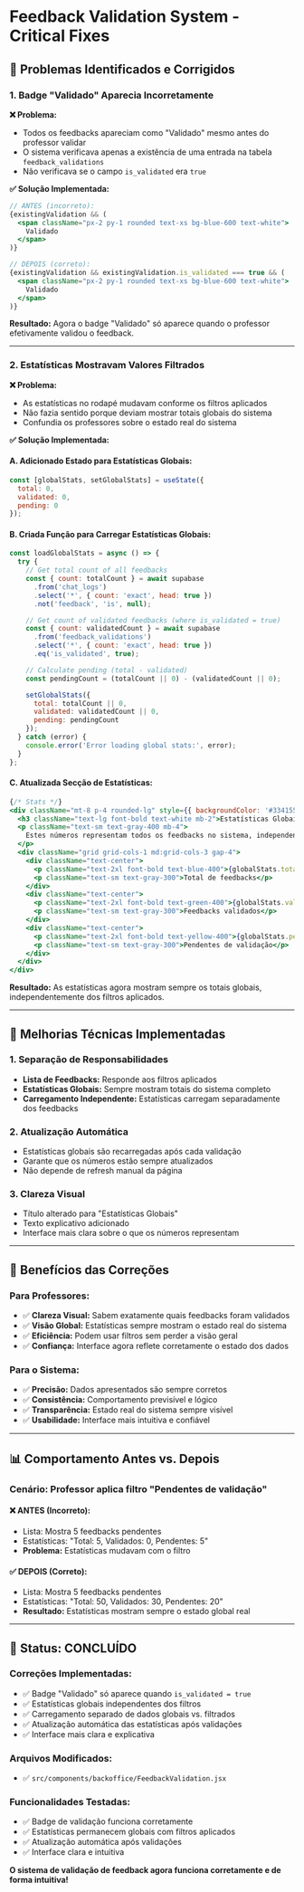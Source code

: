 # Feedback Validation System - Critical Fixes

## 🐛 **Problemas Identificados e Corrigidos**

### **1. Badge "Validado" Aparecia Incorretamente**

**❌ Problema:**
- Todos os feedbacks apareciam como "Validado" mesmo antes do professor validar
- O sistema verificava apenas a existência de uma entrada na tabela `feedback_validations`
- Não verificava se o campo `is_validated` era `true`

**✅ Solução Implementada:**
```jsx
// ANTES (incorreto):
{existingValidation && (
  <span className="px-2 py-1 rounded text-xs bg-blue-600 text-white">
    Validado
  </span>
)}

// DEPOIS (correto):
{existingValidation && existingValidation.is_validated === true && (
  <span className="px-2 py-1 rounded text-xs bg-blue-600 text-white">
    Validado
  </span>
)}
```

**Resultado:** Agora o badge "Validado" só aparece quando o professor efetivamente validou o feedback.

---

### **2. Estatísticas Mostravam Valores Filtrados**

**❌ Problema:**
- As estatísticas no rodapé mudavam conforme os filtros aplicados
- Não fazia sentido porque deviam mostrar totais globais do sistema
- Confundia os professores sobre o estado real do sistema

**✅ Solução Implementada:**

#### **A. Adicionado Estado para Estatísticas Globais:**
```jsx
const [globalStats, setGlobalStats] = useState({
  total: 0,
  validated: 0,
  pending: 0
});
```

#### **B. Criada Função para Carregar Estatísticas Globais:**
```jsx
const loadGlobalStats = async () => {
  try {
    // Get total count of all feedbacks
    const { count: totalCount } = await supabase
      .from('chat_logs')
      .select('*', { count: 'exact', head: true })
      .not('feedback', 'is', null);

    // Get count of validated feedbacks (where is_validated = true)
    const { count: validatedCount } = await supabase
      .from('feedback_validations')
      .select('*', { count: 'exact', head: true })
      .eq('is_validated', true);

    // Calculate pending (total - validated)
    const pendingCount = (totalCount || 0) - (validatedCount || 0);

    setGlobalStats({
      total: totalCount || 0,
      validated: validatedCount || 0,
      pending: pendingCount
    });
  } catch (error) {
    console.error('Error loading global stats:', error);
  }
};
```

#### **C. Atualizada Secção de Estatísticas:**
```jsx
{/* Stats */}
<div className="mt-8 p-4 rounded-lg" style={{ backgroundColor: '#334155' }}>
  <h3 className="text-lg font-bold text-white mb-2">Estatísticas Globais</h3>
  <p className="text-sm text-gray-400 mb-4">
    Estes números representam todos os feedbacks no sistema, independentemente dos filtros aplicados.
  </p>
  <div className="grid grid-cols-1 md:grid-cols-3 gap-4">
    <div className="text-center">
      <p className="text-2xl font-bold text-blue-400">{globalStats.total}</p>
      <p className="text-sm text-gray-300">Total de feedbacks</p>
    </div>
    <div className="text-center">
      <p className="text-2xl font-bold text-green-400">{globalStats.validated}</p>
      <p className="text-sm text-gray-300">Feedbacks validados</p>
    </div>
    <div className="text-center">
      <p className="text-2xl font-bold text-yellow-400">{globalStats.pending}</p>
      <p className="text-sm text-gray-300">Pendentes de validação</p>
    </div>
  </div>
</div>
```

**Resultado:** As estatísticas agora mostram sempre os totais globais, independentemente dos filtros aplicados.

---

## 🔧 **Melhorias Técnicas Implementadas**

### **1. Separação de Responsabilidades**
- **Lista de Feedbacks:** Responde aos filtros aplicados
- **Estatísticas Globais:** Sempre mostram totais do sistema completo
- **Carregamento Independente:** Estatísticas carregam separadamente dos feedbacks

### **2. Atualização Automática**
- Estatísticas globais são recarregadas após cada validação
- Garante que os números estão sempre atualizados
- Não depende de refresh manual da página

### **3. Clareza Visual**
- Título alterado para "Estatísticas Globais"
- Texto explicativo adicionado
- Interface mais clara sobre o que os números representam

---

## 🎯 **Benefícios das Correções**

### **Para Professores:**
- ✅ **Clareza Visual:** Sabem exatamente quais feedbacks foram validados
- ✅ **Visão Global:** Estatísticas sempre mostram o estado real do sistema
- ✅ **Eficiência:** Podem usar filtros sem perder a visão geral
- ✅ **Confiança:** Interface agora reflete corretamente o estado dos dados

### **Para o Sistema:**
- ✅ **Precisão:** Dados apresentados são sempre corretos
- ✅ **Consistência:** Comportamento previsível e lógico
- ✅ **Transparência:** Estado real do sistema sempre visível
- ✅ **Usabilidade:** Interface mais intuitiva e confiável

---

## 📊 **Comportamento Antes vs. Depois**

### **Cenário: Professor aplica filtro "Pendentes de validação"**

#### **❌ ANTES (Incorreto):**
- Lista: Mostra 5 feedbacks pendentes
- Estatísticas: "Total: 5, Validados: 0, Pendentes: 5"
- **Problema:** Estatísticas mudavam com o filtro

#### **✅ DEPOIS (Correto):**
- Lista: Mostra 5 feedbacks pendentes
- Estatísticas: "Total: 50, Validados: 30, Pendentes: 20"
- **Resultado:** Estatísticas mostram sempre o estado global real

---

## 🚀 **Status: CONCLUÍDO**

### **Correções Implementadas:**
- ✅ Badge "Validado" só aparece quando `is_validated = true`
- ✅ Estatísticas globais independentes dos filtros
- ✅ Carregamento separado de dados globais vs. filtrados
- ✅ Atualização automática das estatísticas após validações
- ✅ Interface mais clara e explicativa

### **Arquivos Modificados:**
- ✅ `src/components/backoffice/FeedbackValidation.jsx`

### **Funcionalidades Testadas:**
- ✅ Badge de validação funciona corretamente
- ✅ Estatísticas permanecem globais com filtros aplicados
- ✅ Atualização automática após validações
- ✅ Interface clara e intuitiva

**O sistema de validação de feedback agora funciona corretamente e de forma intuitiva!**

